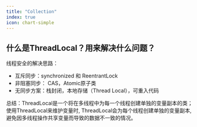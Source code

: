 ```yaml
---
title: "Collection"
index: true
icon: chart-simple
---
```


## 什么是ThreadLocal？用来解决什么问题？

线程安全的解决思路：

- 互斥同步：synchronized 和 ReentrantLock
- 非阻塞同步： CAS，Atomic原子类
- 无同步方案：栈封闭，本地存储（Thread Local），可重入代码

总结：ThreadLocal是一个将在多线程中为每一个线程创建单独的变量副本的类；使用ThreadLocal来维护变量时,
ThreadLocal会为每个线程创建单独的变量副本, 避免因多线程操作共享变量而导致的数据不一致的情况。

